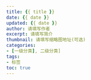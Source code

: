 ```yaml
---
title: {{ title }}
date: {{ date }}
updated: {{ date }}
author: 请填写作者
excerpt: 请填写简介
thumbnail: 请填写缩略图地址(可选)
categories:
- [一级分类], 二级分类]
tags:
- 标签
toc: true
---
```

